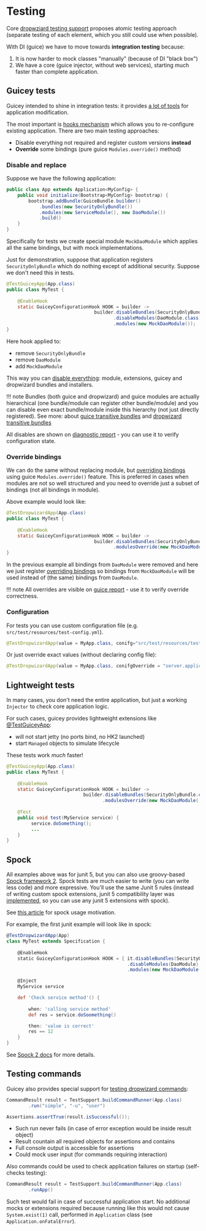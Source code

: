 # Testing

Core [dropwziard testing support](https://www.dropwizard.io/en/stable/manual/testing.html)
proposes atomic testing approach (separate testing of each element, which you still could use when possible).

With DI (guice) we have to move towards **integration testing** because:

1. It is now harder to mock classes "manually" (because of DI "black box")
2. We have a core (guice injector, without web services), starting much faster than
   complete application.

## Guicey tests

Guicey intended to shine in integration tests: it provides [a lot of tools](guide/test/overview.md) for application modification.

The most important is [hooks mechanism](guide/hooks.md) which allows you to re-configure
existing application. There are two main testing approaches:

* Disable everything not required and register custom versions **instead**
* **Override** some bindings (pure guice `Modules.override()` method)

### Disable and replace

Suppose we have the following application:

```java 
public class App extends Application<MyConfig> {
    public void initialize(Bootstrap<MyConfig> bootstrap) {
        bootstrap.addBundle(GuiceBundle.builder()
            .bundles(new SecurityOnlyBundle())
            .modules(new ServiceModule(), new DaoModule())
            .build()
    }
}
```

Specifically for tests we create special module `MockDaoModule` which applies
all the same bindings, but with mock implementations.

Just for demonstration, suppose that application registers `SecurityOnlyBundle` which
do nothing except of additional security. Suppose we don't need this in tests.

```java
@TestGuiceyApp(App.class)
public class MyTest {   
    
    @EnableHook
    static GuiceyConfigurationHook HOOK = builder -> 
                                builder.disableBundles(SecurityOnlyBundle.class)
                                       .disableModules(DaoModule.class)
                                       .modules(new MockDaoModule());                
}
```

Here hook applied to:

- remove `SecurityOnlyBundle`
- remove `DaoModule`
- add `MockDaoModule`

This way you can [disable everything](guide/disables.md): module, extensions, guicey and
dropwizard bundles and installers.

!!! note
    Bundles (both guice and dropwizard) and guice modules are actually hierarchical (one bundle/module can register other bundle/module)
    and you can disable even exact bundle/module inside this hierarchy (not just directly registered).
    See more: about [guice transitive bundles](guide/guice/module-analysis.md#transitive-modules)
    and [dropwizard transitive bundles](guide/bundles.md#transitive-bundles-tracking)

All disables are shown on [diagnostic report](guide/diagnostic/configuration-report.md) - you can use it to verify 
configuration state. 
    
### Override bindings

We can do the same without replacing module, but [overriding bindings](guide/guice/override.md) using guice
`Modules.override()` feature. This is preferred in cases when modules are not so well
structured and you need to override just a subset of bindings (not all bindings in module).

Above example would look like:

```java
@TestDropwizardApp(App.class)
public class MyTest {    
    
    @EnableHook
    static GuiceyConfigurationHook HOOK = builder -> 
                                builder.disableBundles(SecurityOnlyBundle.class)                                       
                                       .modulesOverride(new MockDaoModule());       
}
```  

In the previous example all bindings from `DaoModule` were removed and here we just register
[overriding bindings](guide/guice/override.md) so bindings from `MockDaoModule` will be used
instead of (the same) bindings from `DaoModule`.

!!! note
    All overrides are visible on [guice report](guide/diagnostic/guice-report.md) - use it to verify
    override correctness.

### Configuration

For tests you can use custom configuration file (e.g. `src/test/resources/test-config.yml`).

```java
@TestDropwizardApp(value = MyApp.class, conifg="src/test/resources/test-config.yml")
``` 

Or just override exact values (without declaring config file):

```java
@TestDropwizardApp(value = MyApp.class, conifgOverride = "server.applicationConnectors[0].port: 0") 
```
    
## Lightweight tests

In many cases, you don't need the entire application, but just a working `Injector` to check core application logic.

For such cases, guicey provides lightweight extensions like [@TestGuiceyApp](guide/test/junit5/run.md#testing-core-logic):

- will not start jetty (no ports bind, no HK2 launched)
- start `Managed` objects to simulate lifecycle

These tests work *much* faster!     

```java
@TestGuiceyApp(App.class)
public class MyTest {    
    
    @EnableHook
    static GuiceyConfigurationHook HOOK = builder -> 
                            builder.disableBundles(SecurityOnlyBundle.class)                                       
                                   .modulesOverride(new MockDaoModule());    
    
    @Test
    public void test(MyService service) {
         service.doSomething();
         ...  
    }       
}
```

## Spock

All examples above was for junit 5, but you can also use groovy-based [Spock framework 2](http://spockframework.org/). 
Spock tests are much easier to write (you can write less code) and more expressive. You'll use the same Junit 5 rules
(instead of writing custom spock extensions, junit 5 compatibility layer was [implemented](https://github.com/xvik/spock-junit5), 
so you can use any junit 5 extensions with spock).

See [this article](https://blog.vyarus.ru/using-junit-5-extensions-in-spock-2-tests#heading-why-spock) for spock usage motivation.

For example, the first junit example will look like in spock:

```groovy       
@TestDropwizardApp(App)
class MyTest extends Specification {    
    
    @EnableHook
    static GuiceyConfigurationHook HOOK = { it.disableBundles(SecurityOnlyBundle)
                                            .disableModules(DaoModule)
                                            .modules(new MockDaoModule()) }

    @Inject
    MyService service

    def 'Check service method'() {
    
        when: 'calling service method'
        def res = service.doSoomething()

        then: 'value is correct'
        res == 12
    }      
}
```

See [Spock 2 docs](guide/test/spock2.md) for more details.

## Testing commands

Guicey also provides special support for [testing dropwizard commands](guide/test/general/command.md):

```java
CommandResult result = TestSupport.buildCommandRunner(App.class)
        .run("simple", "-u", "user")

Assertions.assertTrue(result.isSuccessful());
```

* Such run never fails (in case of error exception would be inside result object)
* Result countain all required objects for assertions and contains 
* Full console output is accessible for assertions
* Could mock user input (for commands requiring interaction)

Also commands could be used to check application failures on startup (self-checks testing):

```java
CommandResult result = TestSupport.buildCommandRunner(App.class)
        .runApp()
```

Such test would fail in case of successful application start.
No additional mocks or extensions required because running like this would not cause
`System.exist(1)` call, performed in `Application` class (see `Application.onFatalError`).